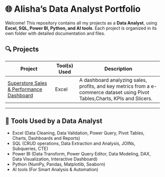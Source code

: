 # 🌐 Alisha’s Data Analyst Portfolio

Welcome! This repository contains all my projects as a **Data Analyst**, using **Excel, SQL, Power BI, Python, and AI tools**. Each project is organized in its own folder with detailed documentation and files.

## 🔍 Projects

| Project | Tool(s) Used | Description |
|--------|---------------|-------------|
| [Superstore Sales & Performance Dashboard](Superstore_Sales%20&%20Performance_Dashboard-Excel) | Excel | A dashboard analyzing sales, profits, and key metrics from a e-commerce dataset using Pivot Tables,Charts, KPIs and Slicers. |

---

## 🧰 Tools Used by a Data Analyst

- Excel (Data Cleaning, Data Validation, Power Query, Pivot Tables, Charts, Dashboards and Reports)
- SQL (CRUD operations, Data Extraction and Analysis, JOINs, Subqueries, CTE)
- Power BI (Data Transform, Power Query Editor, Data Modeling, DAX, Data Visualization, Interactive Dashboard)
- Python (NumPy, Pandas, Matplotlib, Seaborn)
- AI tools (For Smart Analysis & Automation)
